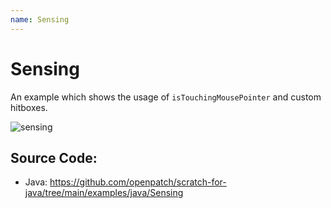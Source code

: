 ```yaml
---
name: Sensing
---
```


# Sensing

An example which shows the usage of `isTouchingMousePointer` and custom hitboxes.

![sensing](/assets/sensing.gif)

## Source Code:

- Java: https://github.com/openpatch/scratch-for-java/tree/main/examples/java/Sensing
